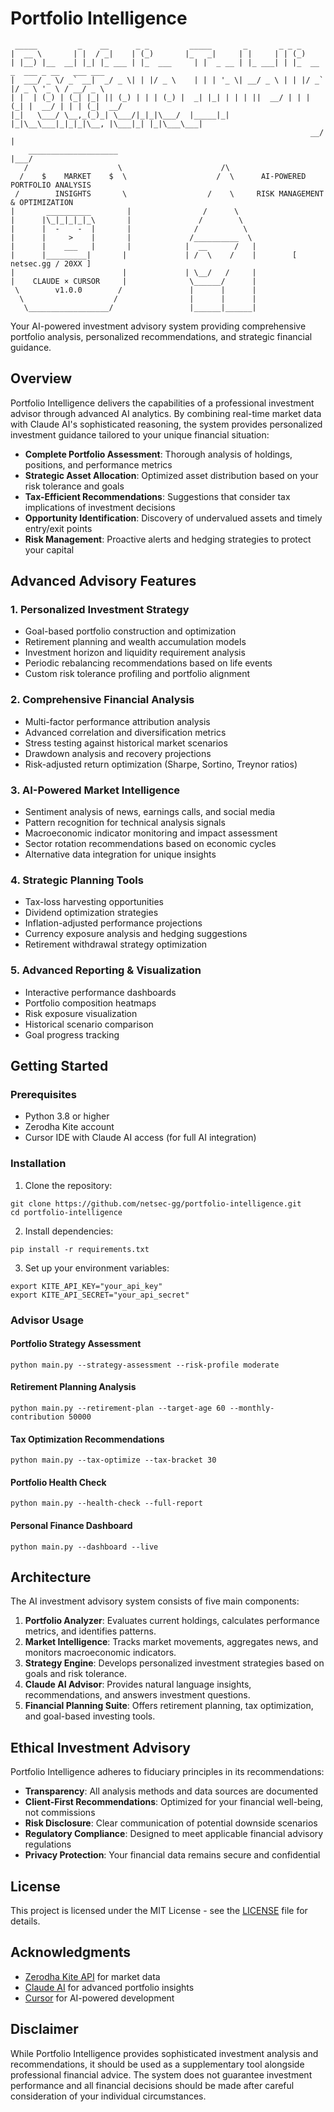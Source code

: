 # Portfolio Intelligence

```
 _____         _    __      _ _         _____       _       _ _ _                       
|  __ \       | |  / _|    | (_)       |_   _|     | |     | | (_)                      
| |__) |__  __| |_| |_ ___ | |_  ___     | |  _ __ | |_ ___| | |_  __ _  ___ _ __   ___ ___ 
|  ___/ _ \/ _` __|  _/ _ \| | |/ _ \    | | | '_ \| __/ _ \ | | |/ _` |/ _ \ '_ \ / __/ _ \
| |  | (_) | (_| |_| || (_) | | | (_) |  _| |_| | | | ||  __/ | | | (_| |  __/ | | | (_|  __/
|_|   \___/ \__,_(_)_| \___/|_|_|\___/  |_____|_| |_|\__\___|_|_|_|\__, |\___|_| |_|\___\___|
                                                                   __/ |                  
    ____________________                                          |___/                   
   /                    \                      /\                                          
  /    $    MARKET    $  \                    /  \      AI-POWERED PORTFOLIO ANALYSIS      
 /        INSIGHTS       \                  /    \     RISK MANAGEMENT & OPTIMIZATION      
|       __________        |                /      \                                        
|      |\_|_|_|_|_\       |               /        \                                       
|      |  -    -  |       |              /          \                                      
|      |     >    |       |             /__________  \                                     
|      |    ___   |       |            |  __      /   |                                    
|      |_________|       |             | /  \    /    |        [ netsec.gg / 20XX ]        
|                        |             | \__/   /     |                                    
|    CLAUDE × CURSOR     |              \______/      |                                    
 \        v1.0.0        /               |      |      |                                    
  \                    /                |      |      |                                    
   \__________________/                 |______|______|                                    
```

Your AI-powered investment advisory system providing comprehensive portfolio analysis, personalized recommendations, and strategic financial guidance.

## Overview

Portfolio Intelligence delivers the capabilities of a professional investment advisor through advanced AI analytics. By combining real-time market data with Claude AI's sophisticated reasoning, the system provides personalized investment guidance tailored to your unique financial situation:

- **Complete Portfolio Assessment**: Thorough analysis of holdings, positions, and performance metrics
- **Strategic Asset Allocation**: Optimized asset distribution based on your risk tolerance and goals
- **Tax-Efficient Recommendations**: Suggestions that consider tax implications of investment decisions
- **Opportunity Identification**: Discovery of undervalued assets and timely entry/exit points
- **Risk Management**: Proactive alerts and hedging strategies to protect your capital

## Advanced Advisory Features

### 1. Personalized Investment Strategy
- Goal-based portfolio construction and optimization
- Retirement planning and wealth accumulation models
- Investment horizon and liquidity requirement analysis
- Periodic rebalancing recommendations based on life events
- Custom risk tolerance profiling and portfolio alignment

### 2. Comprehensive Financial Analysis
- Multi-factor performance attribution analysis
- Advanced correlation and diversification metrics
- Stress testing against historical market scenarios
- Drawdown analysis and recovery projections
- Risk-adjusted return optimization (Sharpe, Sortino, Treynor ratios)

### 3. AI-Powered Market Intelligence
- Sentiment analysis of news, earnings calls, and social media
- Pattern recognition for technical analysis signals
- Macroeconomic indicator monitoring and impact assessment
- Sector rotation recommendations based on economic cycles
- Alternative data integration for unique insights

### 4. Strategic Planning Tools
- Tax-loss harvesting opportunities
- Dividend optimization strategies
- Inflation-adjusted performance projections
- Currency exposure analysis and hedging suggestions
- Retirement withdrawal strategy optimization

### 5. Advanced Reporting & Visualization
- Interactive performance dashboards
- Portfolio composition heatmaps
- Risk exposure visualization
- Historical scenario comparison
- Goal progress tracking

## Getting Started

### Prerequisites
- Python 3.8 or higher
- Zerodha Kite account
- Cursor IDE with Claude AI access (for full AI integration)

### Installation

1. Clone the repository:
```
git clone https://github.com/netsec-gg/portfolio-intelligence.git
cd portfolio-intelligence
```

2. Install dependencies:
```
pip install -r requirements.txt
```

3. Set up your environment variables:
```
export KITE_API_KEY="your_api_key"
export KITE_API_SECRET="your_api_secret"
```

### Advisor Usage

#### Portfolio Strategy Assessment
```
python main.py --strategy-assessment --risk-profile moderate
```

#### Retirement Planning Analysis
```
python main.py --retirement-plan --target-age 60 --monthly-contribution 50000
```

#### Tax Optimization Recommendations
```
python main.py --tax-optimize --tax-bracket 30
```

#### Portfolio Health Check
```
python main.py --health-check --full-report
```

#### Personal Finance Dashboard
```
python main.py --dashboard --live
```

## Architecture

The AI investment advisory system consists of five main components:

1. **Portfolio Analyzer**: Evaluates current holdings, calculates performance metrics, and identifies patterns.
2. **Market Intelligence**: Tracks market movements, aggregates news, and monitors macroeconomic indicators.
3. **Strategy Engine**: Develops personalized investment strategies based on goals and risk tolerance.
4. **Claude AI Advisor**: Provides natural language insights, recommendations, and answers investment questions.
5. **Financial Planning Suite**: Offers retirement planning, tax optimization, and goal-based investing tools.

## Ethical Investment Advisory

Portfolio Intelligence adheres to fiduciary principles in its recommendations:

- **Transparency**: All analysis methods and data sources are documented
- **Client-First Recommendations**: Optimized for your financial well-being, not commissions
- **Risk Disclosure**: Clear communication of potential downside scenarios
- **Regulatory Compliance**: Designed to meet applicable financial advisory regulations
- **Privacy Protection**: Your financial data remains secure and confidential

## License

This project is licensed under the MIT License - see the [LICENSE](LICENSE) file for details.

## Acknowledgments

- [Zerodha Kite API](https://kite.trade/) for market data
- [Claude AI](https://claude.ai/) for advanced portfolio insights
- [Cursor](https://cursor.sh/) for AI-powered development

## Disclaimer

While Portfolio Intelligence provides sophisticated investment analysis and recommendations, it should be used as a supplementary tool alongside professional financial advice. The system does not guarantee investment performance and all financial decisions should be made after careful consideration of your individual circumstances. 